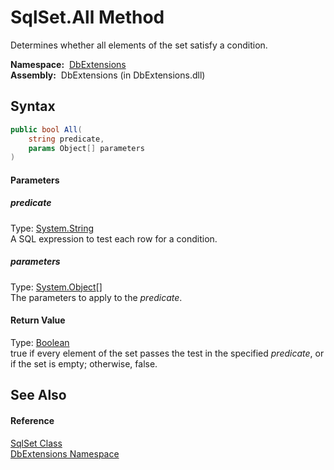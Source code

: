 SqlSet.All Method
=================
  Determines whether all elements of the set satisfy a condition.

  **Namespace:**  [DbExtensions][1]  
  **Assembly:**  DbExtensions (in DbExtensions.dll)

Syntax
------

```csharp
public bool All(
	string predicate,
	params Object[] parameters
)
```

#### Parameters

##### *predicate*
Type: [System.String][2]  
A SQL expression to test each row for a condition.

##### *parameters*
Type: [System.Object][3][]  
The parameters to apply to the *predicate*.

#### Return Value
Type: [Boolean][4]  
true if every element of the set passes the test in the specified *predicate*, or if the set is empty; otherwise, false.

See Also
--------

#### Reference
[SqlSet Class][5]  
[DbExtensions Namespace][1]  

[1]: ../README.md
[2]: http://msdn.microsoft.com/en-us/library/s1wwdcbf
[3]: http://msdn.microsoft.com/en-us/library/e5kfa45b
[4]: http://msdn.microsoft.com/en-us/library/a28wyd50
[5]: README.md